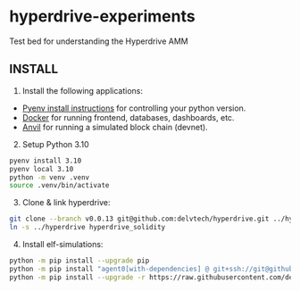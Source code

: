 # hyperdrive-experiments

Test bed for understanding the Hyperdrive AMM

## INSTALL

1. Install the following applications:

- [Pyenv install instructions](https://github.com/pyenv/pyenv#installation) for controlling your python version.
- [Docker](docs.docker.com/get-docker) for running frontend, databases, dashboards, etc.
- [Anvil](<[url](https://book.getfoundry.sh/reference/anvil/)>) for running a simulated block chain (devnet).

2. Setup Python 3.10

```bash
pyenv install 3.10
pyenv local 3.10
python -m venv .venv
source .venv/bin/activate
```

3. Clone & link hyperdrive:

```bash
git clone --branch v0.0.13 git@github.com:delvtech/hyperdrive.git ../hyperdrive
ln -s ../hyperdrive hyperdrive_solidity
```

4. Install elf-simulations:

```bash
python -m pip install --upgrade pip
python -m pip install "agent0[with-dependencies] @ git+ssh://git@github.com/delvtech/elf-simulations.git@v0.5.0#subdirectory=lib/agent0"
python -m pip install --upgrade -r https://raw.githubusercontent.com/delvtech/elf-simulations/v0.5.0/requirements-dev.txt
```
